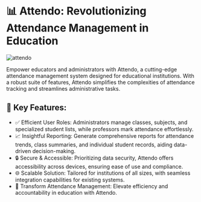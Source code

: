 # 📊 Attendo: Revolutionizing Attendance Management in Education
![attendo](https://github.com/9147/Attendo/assets/42509321/c61a6230-8943-4fb0-beca-bcefd419512a)



Empower educators and administrators with Attendo, a cutting-edge attendance management system designed for educational institutions. With a robust suite of features, Attendo simplifies the complexities of attendance tracking and streamlines administrative tasks.

## 🔑 Key Features:
- ✅ Efficient User Roles: Administrators manage classes, subjects, and specialized student lists, while professors mark attendance effortlessly.
- 📈 Insightful Reporting: Generate comprehensive reports for attendance trends, class summaries, and individual student records, aiding data-driven decision-making.
- 🔒 Secure & Accessible: Prioritizing data security, Attendo offers accessibility across devices, ensuring ease of use and compliance.
- 🌐 Scalable Solution: Tailored for institutions of all sizes, with seamless integration capabilities for existing systems.
- 🚀 Transform Attendance Management: Elevate efficiency and accountability in education with Attendo.

